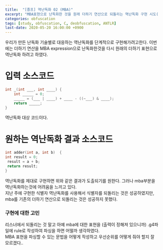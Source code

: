 ```yaml
---
title:  "[졸프] 역난독화 02 (MBA)"
excerpt: "MBA표현으로 난독화한 것을 원래 더하기 연산으로 되돌리는 역난독화 구현 시도(진행중)."
categories: obfuscation
tags: [study, obfuscation, C, deobfuscation, ANTLR]
last-date: 2020-05-20 16:00:00 +0900
---  
```

우리가 만든 난독화 기술별로 대응하는 역난독화를 단계적으로 구현해가려고한다.
이번에는 더하기 연산을 MBA expression으로 난독화한것을 다시 원래의 더하기 표현으로 역난독화 하려고 하였다. 
# 입력 소스코드
``` C
int _(int ___, int ____) {
	int _____ = 0;
	_____ = (___ | ____) + ____ - ((~___) & ____);
	return _____;
}
```
역난독화 대상 코드이다.  
  
# 원하는 역난독화 결과 소스코드
``` C
int adder(int a, int b)  {
int result = 0;
 result = a + b;
 return result;
}
```  
역난독화를 제대로 구현하면 위와 같은 결과가 도출되기를 원한다. 
그러나 mba부분을 역난독화하는것에 어려움을 느끼고 있다.  
지난 주에 구현한 식별자 역난독화를 사용해서 식별자를 되돌리는 것은 성공하였지만, mba를 기존의 더하기 연산으로 되돌리는 것은 성공하지 못했다.
  
### 구현에 대한 고민  
리스너에서 되돌리는 것 말고 아예 mba에 대한 표현을 (출력이 정해져 있으니까) .g4파일에 rule로 작성하여 파싱을 하면 어떨까 생각하였다.  
MBA 표현을 파싱할 수 있는 문법을 어떻게 작성하고 우선순위를 어떻게 줘야 할지 잘 모르겠다..

